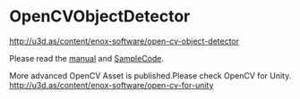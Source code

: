 OpenCVObjectDetector
====================
http://u3d.as/content/enox-software/open-cv-object-detector

Please read the [manual](ReadMe.pdf) and [SampleCode](Sample/ObjectDetectSample.cs).

More advanced OpenCV Asset is published.Please check OpenCV for Unity.
http://u3d.as/content/enox-software/open-cv-for-unity